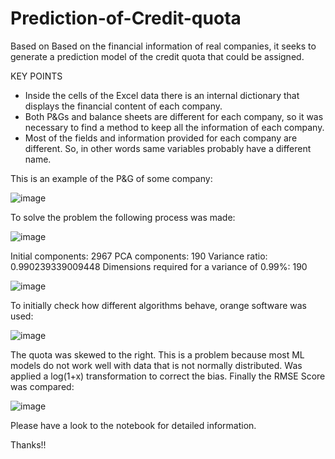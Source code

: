 # Prediction-of-Credit-quota
Based on Based on the financial information of real companies, it seeks to generate a prediction model of the credit quota that could be assigned.

KEY POINTS
* Inside the cells of the Excel data there is an internal dictionary that displays the financial content of each company.
* Both P&Gs and balance sheets are different for each company, so it was necessary to find a method to keep all the information of each company.
* Most of the fields and information provided for each company are different. So, in other words same variables probably have a different name.

This is an example of the P&G of some company:

![image](https://github.com/engalejandrovargas/Prediction-of-Credit-quota/assets/77429377/30e3cf2d-2043-4b19-a9f8-38a0d3e6a250)

To solve the problem the following process was made:

![image](https://github.com/engalejandrovargas/Prediction-of-Credit-quota/assets/77429377/f3b79c54-cb13-4bc1-80ee-2c1413369be3)

Initial components: 2967 
PCA components: 190
Variance ratio: 0.990239339009448
Dimensions required for a variance of 0.99%: 190

![image](https://github.com/engalejandrovargas/Prediction-of-Credit-quota/assets/77429377/f9fbc919-74a7-4e36-b601-7f7cbd28eef1)

To initially check how different algorithms behave, orange software was used:

![image](https://github.com/engalejandrovargas/Prediction-of-Credit-quota/assets/77429377/4ccbe546-59b6-479b-baf9-b23758ff2a0c)

The quota was skewed to the right. This is a problem because most ML models do not work well with data that is not normally distributed. Was applied a log(1+x) transformation to correct the bias.
Finally the RMSE Score was compared:

![image](https://github.com/engalejandrovargas/Prediction-of-Credit-quota/assets/77429377/bde3634f-948b-496c-aa19-d44343f2a9b4)

Please have a look to the notebook for detailed information.

Thanks!!











